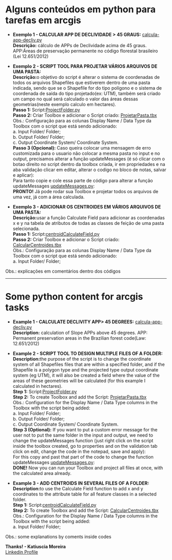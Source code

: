 # Alguns conteúdos em python para tarefas em arcgis

* <b>Exemplo 1 - CALCULAR APP DE DECLIVIDADE > 45 GRAUS:</b> [calcula-app-decliv.py](https://github.com/katiusciamoreira/pythonArcgis/blob/master/datas/calcula-app-decliv.py)<br>
<b>Descrição:</b> cálculo de APPs de Declividade acima de 45 graus. APP:Áreas de preservação permanente no código florestal brasileiro (Lei 12.651/2012)<br>

* <b>Exemplo 2 - SCRIPT TOOL PARA PROJETAR VÁRIOS ARQUIVOS DE UMA PASTA:</b> <br>
<b>Descrição:</b>o objetivo do script é alterar o sistema de coordenadas de todos os arquivos Shapefiles que estiverem dentro de uma pasta indicada, sendo que se o Shapefile for do tipo polígono e o sistema de coordenada de saída do tipo projetado(ex: UTM), também será criado um campo no qual será calculado o valor das áreas dessas geometrias(neste exemplo calculo em hectares).<br>
<b>Passo 1:</b> Script:[ProjectFolder.py](https://github.com/katiusciamoreira/pythonArcgis/blob/master/datas/ProjectFolder.py)<br>
<b>Passo 2:</b> Criar Toolbox e adicionar o Script criado: [ProjetarPasta.tbx](https://github.com/katiusciamoreira/pythonArcgis/blob/master/datas/ProjetarPasta.tbx)<br>
Obs.: Configuração para as colunas Display Name / Data Type da Toolbox com o script que está sendo adicionado:<br>
a. Input Folder/ Folder;<br>
b. Output Folder/ Folder;<br>
c. Output Coordinate System/ Coordinate System.<br>
<b>Passo 3 (Opcional):</b> Caso queira colocar uma mensagem de erro customizada para o usuario não colocar a mesma pasta no input e no output, precisamos alterar a função updateMessages (é só clicar com o botao direito no script dentro da toolbox criada, ir em propriedades e na aba validação clicar em editar, alterar o codigo no bloco de notas, salvar e aplicar):
<br>Para tanto copie e cole essa parte de código para alterar a função updateMessages [updateMessages.py](https://github.com/katiusciamoreira/pythonArcgis/blob/master/datas/updateMessages.tbx):
<br><b>PRONTO!</b> Já pode rodar sua Toolbox e projetar todos os arquivos de uma vez, já com a área calculada.<br>
* <b>Exemplo 3 - ADICIONAR OS CENTROIDES EM VÁRIOS ARQUIVOS DE UMA PASTA:</b> <br>
<b>Descrição:</b>usar a função Calculate Field para adicionar as coordenadas x e y na tabela de atributos de todas as classes de feição de uma pasta selecionada.<br>
<b>Passo 1:</b> Script:[centroidCalculateField.py](https://github.com/katiusciamoreira/pythonArcgis/blob/master/datas/centroidCalculateField.py)<br>
<b>Passo 2:</b> Criar Toolbox e adicionar o Script criado: [CalcularCentroides.tbx](https://github.com/katiusciamoreira/pythonArcgis/blob/master/datas/CalcularCentroides.tbx)<br>
Obs.: Configuração para as colunas Display Name / Data Type da Toolbox com o script que está sendo adicionado:<br>
a. Input Folder/ Folder;<br>

Obs.: explicações em comentários dentro dos códigos
____________________________________________________________________________________________________________________________

# Some python content for arcgis tasks

* <b>Example 1 - CALCULATE DECLIVITY APP> 45 DEGREES:</b> [calcula-app-decliv.py](https://github.com/katiusciamoreira/pythonArcgis/blob/master/datas/calcula-app-decliv.py)<br>
<b>Description:</b> calculation of Slope APPs above 45 degrees. APP: Permanent preservation areas in the Brazilian forest code(Law: 12.651/2012)<br>

* <b>Example 2 - SCRIPT TOOL TO DESIGN MULTIPLE FILES OF A FOLDER:</b> <br>
<b>Description:</b>the purpose of the script is to change the coordinate system of all Shapefiles files that are within a specified folder, and if the Shapefile is a polygon type and the projected type output coordinate system (eg UTM), it will also be created a field where the value of the areas of these geometries will be calculated (for this example I calculated in hectares).<br>
<b>Step 1:</b> Script:[ProjectFolder.py](https://github.com/katiusciamoreira/pythonArcgis/blob/master/datas/ProjectFolder.py)<br>
<b>Step 2:</b> To create Toolbox and add the Script: [ProjetarPasta.tbx](https://github.com/katiusciamoreira/pythonArcgis/blob/master/datas/ProjetarPasta.tbx)<br>
Obs.: Configuration for the Display Name / Data Type columns in the Toolbox with the script being added:<br>
a. Input Folder/ Folder;<br>
b. Output Folder/ Folder;<br>
c. Output Coordinate System/ Coordinate System.<br>
<b>Step 3 (Optional):</b> If you want to put a custom error message for the user not to put the same folder in the input and output, we need to change the updateMessages function (just right click on the script inside the toolbox created, go to properties and on the validation tab click on edit, change the code in the notepad, save and apply):
<br>For this copy and past that part of the code to change the function updateMessages [updateMessages.py](https://github.com/katiusciamoreira/pythonArcgis/blob/master/datas/updateMessages.tbx):
<br><b>DONE!</b> Now you can run your Toolbox and project all files at once, with the calculated area already.<br>
* <b>Example 3 - ADD CENTROIDS IN SEVERAL FILES OF A FOLDER:</b> <br>
<b>Description:</b>to use the Calculate Field function to add x and y coordinates to the attribute table for all feature classes in a selected folder.<br>
<b>Step 1:</b> Script:[centroidCalculateField.py](https://github.com/katiusciamoreira/pythonArcgis/blob/master/datas/centroidCalculateField.py)<br>
<b>Step 2:</b> To create Toolbox and add the Script: [CalcularCentroides.tbx](https://github.com/katiusciamoreira/pythonArcgis/blob/master/datas/CalcularCentroides.tbx)<br>
Obs.: Configuration for the Display Name / Data Type columns in the Toolbox with the script being added:<br>
a. Input Folder/ Folder;<br>

Obs.: some explanations by coments inside codes

**Thanks! - Katiuscia Moreira**
<br>
[Linkedin Profile](https://www.linkedin.com/in/katiuscia-moreira-0026833b/)

